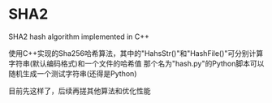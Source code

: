# SHA2
SHA2 hash algorithm implemented in C++

使用C++实现的Sha256哈希算法，其中的"HahsStr()"和"HashFile()"可分别计算字符串(默认编码格式)和一个文件的哈希值
那个名为"hash.py"的Python脚本可以随机生成一个测试字符串(还得是Python)

目前先这样了，后续再搓其他算法和优化性能
